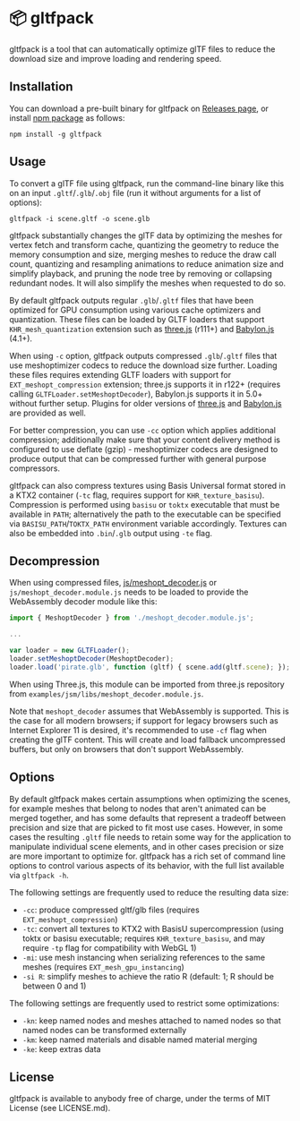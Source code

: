 # 📦 gltfpack

gltfpack is a tool that can automatically optimize glTF files to reduce the download size and improve loading and rendering speed.

## Installation

You can download a pre-built binary for gltfpack on [Releases page](https://github.com/zeux/meshoptimizer/releases), or install [npm package](https://www.npmjs.com/package/gltfpack) as follows:

```
npm install -g gltfpack
```

## Usage

To convert a glTF file using gltfpack, run the command-line binary like this on an input `.gltf`/`.glb`/`.obj` file (run it without arguments for a list of options):

```
gltfpack -i scene.gltf -o scene.glb
```

gltfpack substantially changes the glTF data by optimizing the meshes for vertex fetch and transform cache, quantizing the geometry to reduce the memory consumption and size, merging meshes to reduce the draw call count, quantizing and resampling animations to reduce animation size and simplify playback, and pruning the node tree by removing or collapsing redundant nodes. It will also simplify the meshes when requested to do so.

By default gltfpack outputs regular `.glb`/`.gltf` files that have been optimized for GPU consumption using various cache optimizers and quantization. These files can be loaded by GLTF loaders that support `KHR_mesh_quantization` extension such as [three.js](https://threejs.org/) (r111+) and [Babylon.js](https://www.babylonjs.com/) (4.1+).

When using `-c` option, gltfpack outputs compressed `.glb`/`.gltf` files that use meshoptimizer codecs to reduce the download size further. Loading these files requires extending GLTF loaders with support for `EXT_meshopt_compression` extension; three.js supports it in r122+ (requires calling `GLTFLoader.setMeshoptDecoder`), Babylon.js supports it in 5.0+ without further setup. Plugins for older versions of [three.js](https://github.com/zeux/meshoptimizer/blob/master/js/THREE.EXT_meshopt_compression.js) and [Babylon.js](https://github.com/zeux/meshoptimizer/blob/master/js/babylon.EXT_meshopt_compression.js) are provided as well.

For better compression, you can use `-cc` option which applies additional compression; additionally make sure that your content delivery method is configured to use deflate (gzip) - meshoptimizer codecs are designed to produce output that can be compressed further with general purpose compressors.

gltfpack can also compress textures using Basis Universal format stored in a KTX2 container (`-tc` flag, requires support for `KHR_texture_basisu`). Compression is performed using `basisu` or `toktx` executable that must be available in `PATH`; alternatively the path to the executable can be specified via `BASISU_PATH`/`TOKTX_PATH` environment variable accordingly. Textures can also be embedded into `.bin`/`.glb` output using `-te` flag.

## Decompression

When using compressed files, [js/meshopt_decoder.js](https://github.com/zeux/meshoptimizer/blob/master/js/meshopt_decoder.js) or `js/meshopt_decoder.module.js` needs to be loaded to provide the WebAssembly decoder module like this:

```js
import { MeshoptDecoder } from './meshopt_decoder.module.js';

...

var loader = new GLTFLoader();
loader.setMeshoptDecoder(MeshoptDecoder);
loader.load('pirate.glb', function (gltf) { scene.add(gltf.scene); });
```

When using Three.js, this module can be imported from three.js repository from `examples/jsm/libs/meshopt_decoder.module.js`.

Note that `meshopt_decoder` assumes that WebAssembly is supported. This is the case for all modern browsers; if support for legacy browsers such as Internet Explorer 11 is desired, it's recommended to use `-cf` flag when creating the glTF content. This will create and load fallback uncompressed buffers, but only on browsers that don't support WebAssembly.

## Options

By default gltfpack makes certain assumptions when optimizing the scenes, for example meshes that belong to nodes that aren't animated can be merged together, and has some defaults that represent a tradeoff between precision and size that are picked to fit most use cases. However, in some cases the resulting `.gltf` file needs to retain some way for the application to manipulate individual scene elements, and in other cases precision or size are more important to optimize for. gltfpack has a rich set of command line options to control various aspects of its behavior, with the full list available via `gltfpack -h`.

The following settings are frequently used to reduce the resulting data size:

* `-cc`: produce compressed gltf/glb files (requires `EXT_meshopt_compression`)
* `-tc`: convert all textures to KTX2 with BasisU supercompression (using toktx or basisu executable; requires `KHR_texture_basisu`, and may require `-tp` flag for compatibility with WebGL 1)
* `-mi`: use mesh instancing when serializing references to the same meshes (requires `EXT_mesh_gpu_instancing`)
* `-si R`: simplify meshes to achieve the ratio R (default: 1; R should be between 0 and 1)

The following settings are frequently used to restrict some optimizations:

* `-kn`: keep named nodes and meshes attached to named nodes so that named nodes can be transformed externally
* `-km`: keep named materials and disable named material merging
* `-ke`: keep extras data

## License

gltfpack is available to anybody free of charge, under the terms of MIT License (see LICENSE.md).
